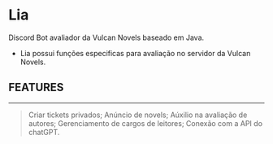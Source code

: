 # Lia
Discord Bot avaliador da Vulcan Novels baseado em Java. 

 - Lia possui funções especificas para avaliação no servidor da Vulcan Novels. 

## FEATURES

<hr>

> Criar tickets privados;
> Anúncio de novels;
> Aúxilio na avaliação de autores;
> Gerenciamento de cargos de leitores;
> Conexão com a API do chatGPT.

